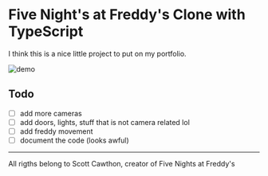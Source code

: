 # Five Night's at Freddy's Clone with TypeScript

I think this is a nice little project to put on my portfolio.

![demo](demo.gif)

## Todo

- [ ] add more cameras
- [ ] add doors, lights, stuff that is not camera related lol
- [ ] add freddy movement
- [ ] document the code (looks awful)

---

All rigths belong to Scott Cawthon, creator of Five Nights at Freddy's
